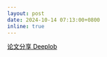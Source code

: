 ```yaml
---
layout: post
date: 2024-10-14 07:13:00+0800
inline: true
---
```

<a href="https://mp.weixin.qq.com/s/7QIVc1gnLoFnsAiJuL9TpA" style="color: black;">论文分享 Deeplob</a>
